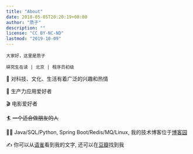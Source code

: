 ```yaml
---
title: "About"
date: 2018-05-05T20:20:19+08:00
author: "质子"
description: ""
license: "CC BY-NC-ND"
lastmod: "2019-10-09"
---
```


`大家好，这里是质子`

`硏究生在读 | 北京 | 程序员初级`

🚀 对科技、文化、生活有着广泛的兴趣和热情

🔨 生产力应用爱好者

🎬 电影爱好者

🏄 ~~一个适合做朋友的人~~

👨‍💻‍ Java/SQL/Python, Spring Boot/Redis/MQ/Linux, 我的技术博客位于[博客园](https://www.cnblogs.com/imzhizi/)

✍️ 你可以从[语雀](https://www.yuque.com/breezebless/me)看到我的文字, 还可以在[豆瓣](https://www.douban.com/people/imzhizi/)找到我